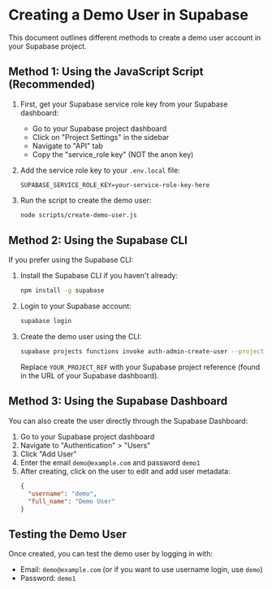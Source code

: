 # Creating a Demo User in Supabase

This document outlines different methods to create a demo user account in your Supabase project.

## Method 1: Using the JavaScript Script (Recommended)

1. First, get your Supabase service role key from your Supabase dashboard:
   - Go to your Supabase project dashboard
   - Click on "Project Settings" in the sidebar
   - Navigate to "API" tab
   - Copy the "service_role key" (NOT the anon key)

2. Add the service role key to your `.env.local` file:
   ```
   SUPABASE_SERVICE_ROLE_KEY=your-service-role-key-here
   ```

3. Run the script to create the demo user:
   ```bash
   node scripts/create-demo-user.js
   ```

## Method 2: Using the Supabase CLI

If you prefer using the Supabase CLI:

1. Install the Supabase CLI if you haven't already:
   ```bash
   npm install -g supabase
   ```

2. Login to your Supabase account:
   ```bash
   supabase login
   ```

3. Create the demo user using the CLI:
   ```bash
   supabase projects functions invoke auth-admin-create-user --project-ref YOUR_PROJECT_REF -b '{"email":"demo@example.com","password":"demo1","user_metadata":{"username":"demo","full_name":"Demo User"},"email_confirm":true}'
   ```

   Replace `YOUR_PROJECT_REF` with your Supabase project reference (found in the URL of your Supabase dashboard).

## Method 3: Using the Supabase Dashboard

You can also create the user directly through the Supabase Dashboard:

1. Go to your Supabase project dashboard
2. Navigate to "Authentication" > "Users"
3. Click "Add User"
4. Enter the email `demo@example.com` and password `demo1`
5. After creating, click on the user to edit and add user metadata:
   ```json
   {
     "username": "demo",
     "full_name": "Demo User"
   }
   ```

## Testing the Demo User

Once created, you can test the demo user by logging in with:
- Email: `demo@example.com` (or if you want to use username login, use `demo`)
- Password: `demo1` 